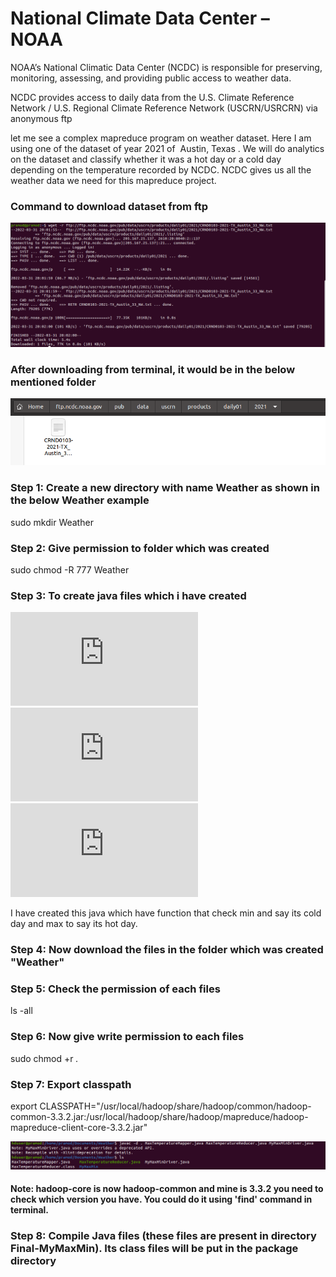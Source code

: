 # National Climate Data Center – NOAA

NOAA’s National Climatic Data Center (NCDC) is responsible for preserving, monitoring, assessing, and providing public access to weather data. 

NCDC provides access to daily data from the U.S. Climate Reference Network / U.S. Regional Climate Reference Network (USCRN/USRCRN) via anonymous ftp

let me see a complex mapreduce program on weather dataset. Here I am using one of the dataset of year 2021 of  Austin, Texas . We will do analytics on the dataset and classify whether it was a hot day or a cold day depending on the temperature recorded by NCDC.
NCDC gives us all the weather data we need for this mapreduce project.

### Command to download dataset from ftp
![](https://github.com/Pramodgopinathan/HadoopMinMax/blob/main/download.png)

### After downloading from terminal, it would be in the below mentioned folder
![](https://github.com/Pramodgopinathan/HadoopMinMax/blob/main/download2.png)

### Step 1: Create a new directory with name Weather as shown in the below Weather example
sudo mkdir Weather

### Step 2: Give permission to folder which was created 
sudo chmod -R 777 Weather

### Step 3: To create java files which i have created
![](https://github.com/Pramodgopinathan/HadoopMinMax/blob/main/MaxTemperatureMapper.java)
![](https://github.com/Pramodgopinathan/HadoopMinMax/blob/main/MaxTemperatureReducer.java)
![](https://github.com/Pramodgopinathan/HadoopMinMax/blob/main/MyMaxMinDriver.java)

I have created this java which have function that check min and say its cold day and max to say its hot day.

### Step 4: Now download the files in the folder which was created "Weather"

### Step 5: Check the permission of each files 
ls -all

### Step 6: Now give write permission to each files
sudo chmod +r *.*

### Step 7: Export classpath 
export CLASSPATH="/usr/local/hadoop/share/hadoop/common/hadoop-common-3.3.2.jar:/usr/local/hadoop/share/hadoop/mapreduce/hadoop-mapreduce-client-core-3.3.2.jar"

![](https://github.com/Pramodgopinathan/HadoopMinMax/blob/main/download4.png)

#### Note: hadoop-core is now hadoop-common and mine is 3.3.2 you need to check which version you have. You could do it using 'find' command in terminal.

### Step 8: Compile Java files (these files are present in directory Final-MyMaxMin). Its class files will be put in the package directory

